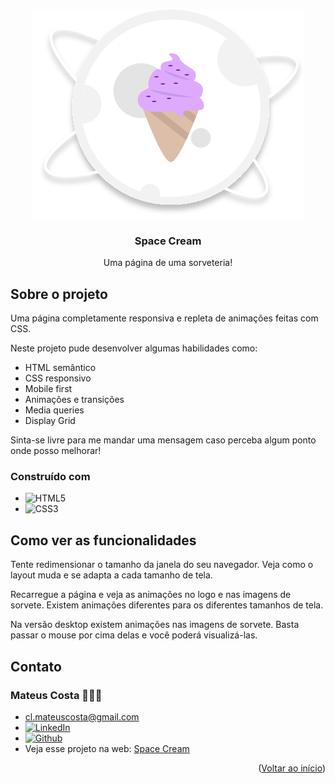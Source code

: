 <a name="readme-top"></a>

<br />
<div align="center">
  <a href="https://github.com/clmateus/Space-Cream">
    <img src="./images/logo1.svg" alt="Logo" />
  </a>

  <h3 align="center">Space Cream</h3>

  <p align="center">
    Uma página de uma sorveteria!
  </p>
</div>


## Sobre o projeto

Uma página completamente responsiva e repleta de animações feitas com CSS.

Neste projeto pude desenvolver algumas habilidades como:
* HTML semântico
* CSS responsivo
* Mobile first
* Animações e transições
* Media queries
* Display Grid

Sinta-se livre para me mandar uma mensagem caso perceba algum ponto onde posso melhorar! 

### Construído com

* ![HTML5](https://img.shields.io/badge/html5-%23E34F26.svg?style=for-the-badge&logo=html5&logoColor=white)
* ![CSS3](https://img.shields.io/badge/css3-%231572B6.svg?style=for-the-badge&logo=css3&logoColor=white)

## Como ver as funcionalidades

Tente redimensionar o tamanho da janela do seu navegador. Veja como o layout muda e se adapta a cada tamanho de tela.

Recarregue a página e veja as animações no logo e nas imagens de sorvete. Existem animações diferentes para os diferentes tamanhos de tela.

Na versão desktop existem animações nas imagens de sorvete. Basta passar o mouse por cima delas e você poderá visualizá-las.

## Contato

### Mateus Costa 👨🏻‍💻
* cl.mateuscosta@gmail.com
* [![LinkedIn][linkedin-shield]][linkedin-url]
* [![Github][github-shield]][github-url]
* Veja esse projeto na web: [Space Cream](https://clmateus.github.io/Space-Cream)

<p align="right">(<a href="#readme-top">Voltar ao início</a>)</p>

[github-shield]: https://img.shields.io/badge/github-%23121011.svg?style=for-the-badge&logo=github&logoColor=white
[github-url]: https://github.com/clmateus
[linkedin-shield]: https://img.shields.io/badge/-LinkedIn-black.svg?style=for-the-badge&logo=linkedin&colorB=555
[linkedin-url]: https://linkedin.com/in/clmateus
